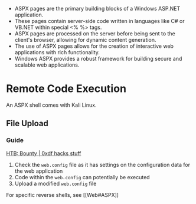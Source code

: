 
- ASPX pages are the primary building blocks of a Windows ASP.NET application.
- These pages contain server-side code written in languages like C# or VB.NET within special <% %> tags.
- ASPX pages are processed on the server before being sent to the client's browser, allowing for dynamic content generation.
- The use of ASPX pages allows for the creation of interactive web applications with rich functionality.
- Windows ASPX provides a robust framework for building secure and scalable web applications.

# Remote Code Execution

An ASPX shell comes with Kali Linux.
## File Upload

### Guide

[HTB: Bounty | 0xdf hacks stuff](https://0xdf.gitlab.io/2018/10/27/htb-bounty.html#transferaspx--uploadedfiles)

1. Check the `web.config` file as it has settings on the configuration data for the web application
2. Code within the `web.config` can potentially be executed
3. Upload a modified `web.config` file

For specific reverse shells, see [[Web#ASPX]]
